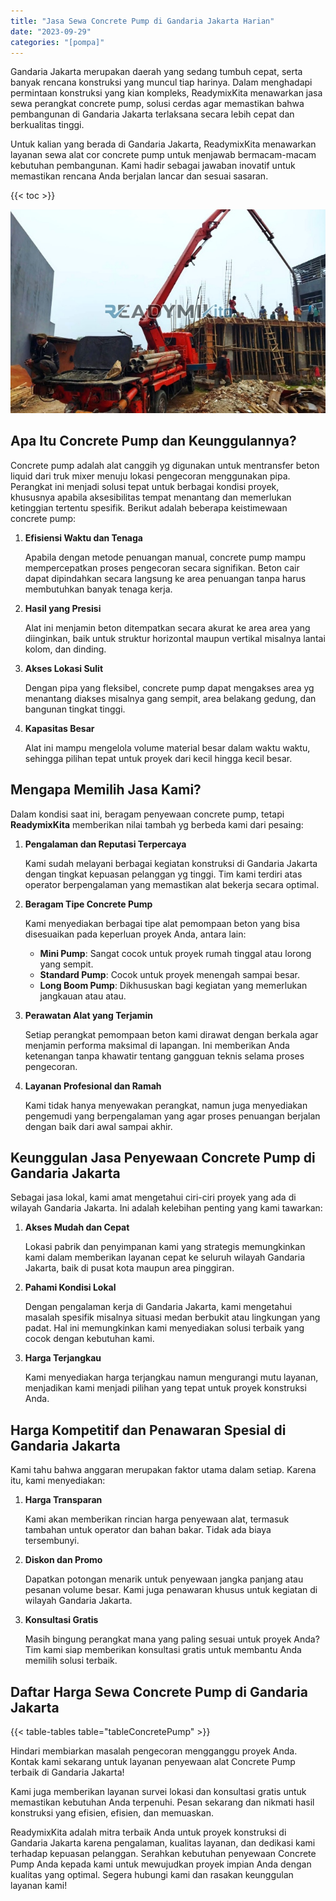 ```yaml
---
title: "Jasa Sewa Concrete Pump di Gandaria Jakarta Harian"
date: "2023-09-29"
categories: "[pompa]"
---
```


Gandaria Jakarta merupakan daerah yang sedang tumbuh cepat, serta banyak rencana konstruksi yang muncul tiap harinya. Dalam menghadapi permintaan konstruksi yang kian kompleks, ReadymixKita menawarkan jasa sewa perangkat concrete pump, solusi cerdas agar memastikan bahwa pembangunan di Gandaria Jakarta terlaksana secara lebih cepat dan berkualitas tinggi.

Untuk kalian yang berada di Gandaria Jakarta, ReadymixKita menawarkan layanan sewa alat cor concrete pump untuk menjawab bermacam-macam kebutuhan pembangunan. Kami hadir sebagai jawaban inovatif untuk memastikan rencana Anda berjalan lancar dan sesuai sasaran.

{{< toc >}}

![Jasa Sewa Concrete Pump di Gandaria Jakarta Harian](/images/pompa/sewa-pompa-14.jpg)

## Apa Itu Concrete Pump dan Keunggulannya?

Concrete pump adalah alat canggih yg digunakan untuk mentransfer beton liquid dari truk mixer menuju lokasi pengecoran menggunakan pipa. Perangkat ini menjadi solusi tepat untuk berbagai kondisi proyek, khususnya apabila aksesibilitas tempat menantang dan memerlukan ketinggian tertentu spesifik. Berikut adalah beberapa keistimewaan concrete pump:

1. **Efisiensi Waktu dan Tenaga**

   Apabila dengan metode penuangan manual, concrete pump mampu mempercepatkan proses pengecoran secara signifikan. Beton cair dapat dipindahkan secara langsung ke area penuangan tanpa harus membutuhkan banyak tenaga kerja.

2. **Hasil yang Presisi**

   Alat ini menjamin beton ditempatkan secara akurat ke area area yang diinginkan, baik untuk struktur horizontal maupun vertikal misalnya lantai kolom, dan dinding.

3. **Akses Lokasi Sulit**

   Dengan pipa yang fleksibel, concrete pump dapat mengakses area yg menantang diakses misalnya gang sempit, area belakang gedung, dan bangunan tingkat tinggi.

4. **Kapasitas Besar**

   Alat ini mampu mengelola volume material besar dalam waktu waktu, sehingga pilihan tepat untuk proyek dari kecil hingga kecil besar.

## Mengapa Memilih Jasa Kami?

Dalam kondisi saat ini, beragam penyewaan concrete pump, tetapi **ReadymixKita** memberikan nilai tambah yg berbeda kami dari pesaing:

1. **Pengalaman dan Reputasi Terpercaya**

   Kami sudah melayani berbagai kegiatan konstruksi di Gandaria Jakarta dengan tingkat kepuasan pelanggan yg tinggi. Tim kami terdiri atas operator berpengalaman yang memastikan alat bekerja secara optimal.

2. **Beragam Tipe Concrete Pump**

   Kami menyediakan berbagai tipe alat pemompaan beton yang bisa disesuaikan pada keperluan proyek Anda, antara lain:
   - **Mini Pump**: Sangat cocok untuk proyek rumah tinggal atau lorong yang sempit.
   - **Standard Pump**: Cocok untuk proyek menengah sampai besar.
   - **Long Boom Pump**: Dikhususkan bagi kegiatan yang memerlukan jangkauan atau atau.

3. **Perawatan Alat yang Terjamin**

   Setiap perangkat pemompaan beton kami dirawat dengan berkala agar menjamin performa maksimal di lapangan. Ini memberikan Anda ketenangan tanpa khawatir tentang gangguan teknis selama proses pengecoran.

4. **Layanan Profesional dan Ramah**

   Kami tidak hanya menyewakan perangkat, namun juga menyediakan pengemudi yang berpengalaman yang agar proses penuangan berjalan dengan baik dari awal sampai akhir.

## Keunggulan Jasa Penyewaan Concrete Pump di Gandaria Jakarta

Sebagai jasa lokal, kami amat mengetahui ciri-ciri proyek yang ada di wilayah Gandaria Jakarta. Ini adalah kelebihan penting yang kami tawarkan:

1. **Akses Mudah dan Cepat**

   Lokasi pabrik dan penyimpanan kami yang strategis memungkinkan kami dalam memberikan layanan cepat ke seluruh wilayah Gandaria Jakarta, baik di pusat kota maupun area pinggiran.

2. **Pahami Kondisi Lokal**

   Dengan pengalaman kerja di Gandaria Jakarta, kami mengetahui masalah spesifik misalnya situasi medan berbukit atau lingkungan yang padat. Hal ini memungkinkan kami menyediakan solusi terbaik yang cocok dengan kebutuhan kami.

3. **Harga Terjangkau**

   Kami menyediakan harga terjangkau namun mengurangi mutu layanan, menjadikan kami menjadi pilihan yang tepat untuk proyek konstruksi Anda.

## Harga Kompetitif dan Penawaran Spesial di Gandaria Jakarta

Kami tahu bahwa anggaran merupakan faktor utama dalam setiap. Karena itu, kami menyediakan:

1. **Harga Transparan**

   Kami akan memberikan rincian harga penyewaan alat, termasuk tambahan untuk operator dan bahan bakar. Tidak ada biaya tersembunyi.

2. **Diskon dan Promo**

   Dapatkan potongan menarik untuk penyewaan jangka panjang atau pesanan volume besar. Kami juga penawaran khusus untuk kegiatan di wilayah Gandaria Jakarta.

3. **Konsultasi Gratis**

   Masih bingung perangkat mana yang paling sesuai untuk proyek Anda? Tim kami siap memberikan konsultasi gratis untuk membantu Anda memilih solusi terbaik.

## Daftar Harga Sewa Concrete Pump di Gandaria Jakarta

{{< table-tables table="tableConcretePump" >}}

Hindari membiarkan masalah pengecoran mengganggu proyek Anda. Kontak kami sekarang untuk layanan penyewaan alat Concrete Pump terbaik di Gandaria Jakarta!

Kami juga memberikan layanan survei lokasi dan konsultasi gratis untuk memastikan kebutuhan Anda terpenuhi. Pesan sekarang dan nikmati hasil konstruksi yang efisien, efisien, dan memuaskan.

ReadymixKita adalah mitra terbaik Anda untuk proyek konstruksi di Gandaria Jakarta karena pengalaman, kualitas layanan, dan dedikasi kami terhadap kepuasan pelanggan. Serahkan kebutuhan penyewaan Concrete Pump Anda kepada kami untuk mewujudkan proyek impian Anda dengan kualitas yang optimal. Segera hubungi kami dan rasakan keunggulan layanan kami!